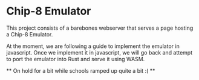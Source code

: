 # Chip-8 Emulator
This project consists of a barebones webserver that serves a page
hosting a Chip-8 Emulator.

At the moment, we are following a guide to implement the emulator
in javascript. Once we implement it in javascript, we will go back
and attempt to port the emulator into Rust and serve it using 
WASM.


** On hold for a bit while schools ramped up quite a bit :( **
